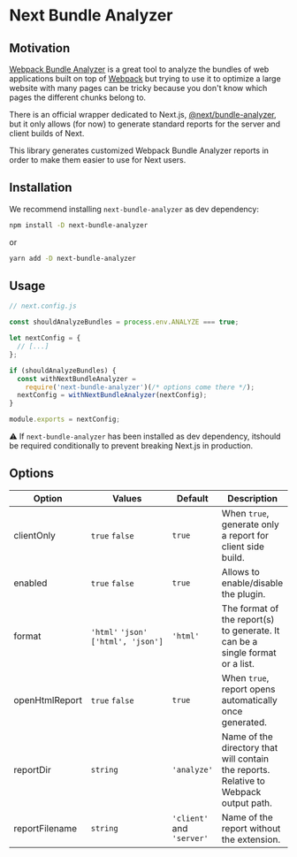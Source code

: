 # Next Bundle Analyzer

## Motivation

[Webpack Bundle Analyzer](https://github.com/webpack-contrib/webpack-bundle-analyzer)
is a great tool to analyze the bundles of web applications built on top of
[Webpack](https://github.com/webpack/webpack) but trying to use it to optimize a
large website with many pages can be tricky because you don't know which pages
the different chunks belong to.

There is an official wrapper dedicated to Next.js,
[@next/bundle-analyzer](https://github.com/vercel/next.js/tree/canary/packages/next-bundle-analyzer),
but it only allows (for now) to generate standard reports for the server and
client builds of Next.

This library generates customized Webpack Bundle Analyzer reports in order to
make them easier to use for Next users.

## Installation

We recommend installing `next-bundle-analyzer` as dev dependency:

```bash
npm install -D next-bundle-analyzer
```

or

```bash
yarn add -D next-bundle-analyzer
```

## Usage

```js
// next.config.js

const shouldAnalyzeBundles = process.env.ANALYZE === true;

let nextConfig = {
  // [...]
};

if (shouldAnalyzeBundles) {
  const withNextBundleAnalyzer =
    require('next-bundle-analyzer')(/* options come there */);
  nextConfig = withNextBundleAnalyzer(nextConfig);
}

module.exports = nextConfig;
```

⚠️ If `next-bundle-analyzer` has been installed as dev dependency, itshould be
required conditionally to prevent breaking Next.js in production.

## Options

| Option         | Values                                               | Default                   | Description                                                                           |
| -------------- | ---------------------------------------------------- | ------------------------- | ------------------------------------------------------------------------------------- |
| clientOnly     | `true` `false`                                       | `true`                    | When `true`, generate only a report for client side build.                            |
| enabled        | `true` `false`                                       | `true`                    | Allows to enable/disable the plugin.                                                  |
| format         | `'html'` `'json'` <code>['html',&nbsp;'json']</code> | `'html'`                  | The format of the report(s) to generate. It can be a single format or a list.         |
| openHtmlReport | `true` `false`                                       | `true`                    | When `true`, report opens automatically once generated.                               |
| reportDir      | `string`                                             | `'analyze'`               | Name of the directory that will contain the reports. Relative to Webpack output path. |
| reportFilename | `string`                                             | `'client'` and `'server'` | Name of the report without the extension.                                             |
